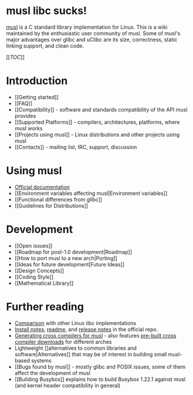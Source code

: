 # musl libc sucks!

[musl] is a C standard library implementation for Linux. This is a wiki
maintained by the enthusiastic user community of musl. Some of musl's major
advantages over glibc and uClibc are its size, correctness, static linking
support, and clean code.

[[_TOC_]]

# Introduction

- [[Getting started]]
- [[FAQ]]
- [[Compatibility]] - software and standards compatibility of the API musl
  provides
- [[Supported Platforms]] - compilers, architectures, platforms, where musl works
- [[Projects using musl]] - Linux distributions and other projects using musl
- [[Contacts]] - mailing list, IRC, support, discussion

# Using musl

- [Official documentation]
- [[Environment variables affecting musl|Environment variables]]
- [[Functional differences from glibc]]
- [[Guidelines for Distributions]]

# Development

- [[Open issues]]
- [[Roadmap for post-1.0 development|Roadmap]]
- [[How to port musl to a new arch|Porting]]
- [[Ideas for future development|Future Ideas]]
- [[Design Concepts]]
- [[Coding Style]]
- [[Mathematical Library]]

# Further reading

- [Comparison] with other Linux libc implementations
- [Install notes], [readme], and [release notes] in the official repo.
- [Generating cross compilers for musl][generating-cross] - also features
  [pre-built cross compiler downloads][pre-built-cross] for different arches
- Lightweight [[alternatives to common libraries and software|Alternatives]]
  that may be of interest in building small musl-based systems
- [[Bugs found by musl]] - mostly glibc and POSIX issues, some of them affect the
  development of musl
- [[Building Busybox]] explains how to build Busybox 1.22.1 against musl (and
  kernel header compatibility in general)

[musl]: https://www.musl-libc.org/
[Official documentation]: https://www.musl-libc.org/manual.html
[Comparison]: https://www.etalabs.net/compare_libcs.html
[Install notes]: https://git.musl-libc.org/cgit/musl/tree/INSTALL
[README]: https://git.musl-libc.org/cgit/musl/tree/README
[release notes]: https://git.musl-libc.org/cgit/musl/tree/WHATSNEW
[generating-cross]: https://bitbucket.org/GregorR/musl-cross
[pre-built-cross]: http://musl.codu.org/


